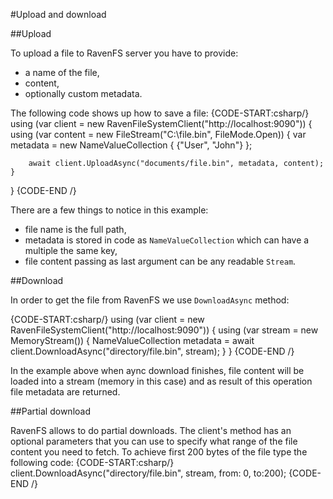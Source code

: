 ﻿#Upload and download

##Upload

To upload a file to RavenFS server you have to provide:

* a name of the file,
* content,
* optionally custom metadata.

The following code shows up how to save a file:
{CODE-START:csharp/}
using (var client = new RavenFileSystemClient("http://localhost:9090"))
{
	using (var content = new FileStream("C:\\file.bin", FileMode.Open))
	{
		var metadata = new NameValueCollection
						    {
							    {"User", "John"}
						    };

		await client.UploadAsync("documents/file.bin", metadata, content);
	}
}
{CODE-END /}

There are a few things to notice in this example:

* file name is the full path,
* metadata is stored in code as `NameValueCollection` which can have a multiple the same key,
* file content passing as last argument can be any readable `Stream`.

##Download

In order to get the file from RavenFS we use `DownloadAsync` method:

{CODE-START:csharp/}
using (var client = new RavenFileSystemClient("http://localhost:9090"))
{
	using (var stream = new MemoryStream())
	{
		NameValueCollection metadata = await client.DownloadAsync("directory/file.bin", stream);
	}
}
{CODE-END /}

In the example above when aync download finishes, file content will be loaded into a stream (memory in this case) and as result of this operation file metadata are returned.

##Partial download

RavenFS allows to do partial downloads. The client's method has an optional parameters that you can use to specify what range of the file content you need to fetch.
To achieve first 200 bytes of the file type the following code:
{CODE-START:csharp/}
client.DownloadAsync("directory/file.bin", stream, from: 0, to:200);
{CODE-END /}

